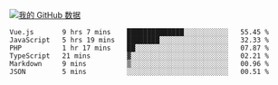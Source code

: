 [![我的 GitHub 数据](https://github-readme-stats.vercel.app/api?username=unbrain&?theme=dark)]()

<!--START_SECTION:waka-->

```text
Vue.js       9 hrs 7 mins    ██████████████░░░░░░░░░░░   55.45 %
JavaScript   5 hrs 19 mins   ████████░░░░░░░░░░░░░░░░░   32.33 %
PHP          1 hr 17 mins    ██░░░░░░░░░░░░░░░░░░░░░░░   07.87 %
TypeScript   21 mins         ▓░░░░░░░░░░░░░░░░░░░░░░░░   02.21 %
Markdown     9 mins          ▒░░░░░░░░░░░░░░░░░░░░░░░░   00.96 %
JSON         5 mins          ░░░░░░░░░░░░░░░░░░░░░░░░░   00.51 %
```

<!--END_SECTION:waka-->
